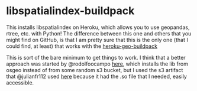 # libspatialindex-buildpack

This installs libspatialindex on Heroku, which allows you to use geopandas, rtree, etc. with Python! The difference between this one and others that you might find on GitHub, is that I am pretty sure that this is the only one (that I could find, at least) that works with the [heroku-geo-buildpack](https://elements.heroku.com/buildpacks/heroku/heroku-geo-buildpack)

This is sort of the bare minimum to get things to work. I think that a better approach was started by @rodolfoocampo [here](https://github.com/rodolfoocampo/libspatialindex-buildpack), which installs the lib from osgeo instead of from some random s3 bucket, but I used the s3 artifact that @julianfr112 used [here](https://github.com/julienfr112/libspatialindex-buildpack) because it had the .so file that I needed, easily accessible.

